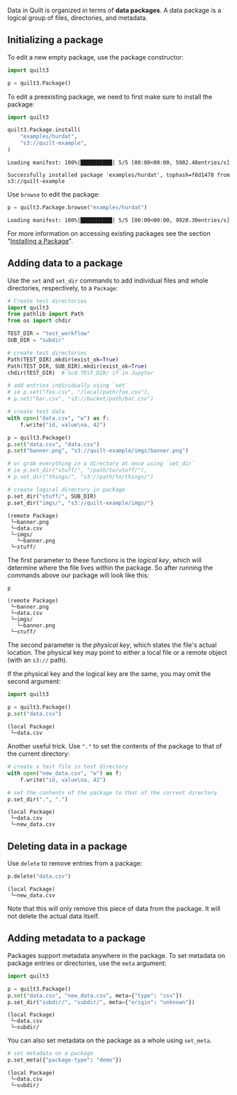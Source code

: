<!-- markdownlint-disable -->
Data in Quilt is organized in terms of **data packages**. A data package is a logical group of files, directories, and metadata.

## Initializing a package

To edit a new empty package, use the package constructor:


```python
import quilt3

p = quilt3.Package()
```

To edit a preexisting package, we need to first make sure to install the package:


```python
import quilt3

quilt3.Package.install(
    "examples/hurdat",
    "s3://quilt-example",
)
```

    Loading manifest: 100%|██████████| 5/5 [00:00<00:00, 5902.48entries/s]

    Successfully installed package 'examples/hurdat', tophash=f8d1478 from s3://quilt-example


    


Use `browse` to edit the package:
<!--pytest-codeblocks:cont-->


```python
p = quilt3.Package.browse("examples/hurdat")
```

    Loading manifest: 100%|██████████| 5/5 [00:00<00:00, 9920.30entries/s]


For more information on accessing existing packages see the section "[Installing a Package](installing-a-package.md)".

## Adding data to a package

Use the `set` and `set_dir` commands to add individual files and whole directories, respectively, to a `Package`:



```python
# Create test directories
import quilt3
from pathlib import Path
from os import chdir

TEST_DIR = "test_workflow"
SUB_DIR = "subdir"

# create test directories
Path(TEST_DIR).mkdir(exist_ok=True)
Path(TEST_DIR, SUB_DIR).mkdir(exist_ok=True)
chdir(TEST_DIR)  # %cd TEST_DIR/ if in Jupyter

# add entries individually using `set`
# ie p.set("foo.csv", "/local/path/foo.csv"),
# p.set("bar.csv", "s3://bucket/path/bar.csv")

# create test data
with open("data.csv", "w") as f:
    f.write("id, value\na, 42")

p = quilt3.Package()
p.set("data.csv", "data.csv")
p.set("banner.png", "s3://quilt-example/imgs/banner.png")

# or grab everything in a directory at once using `set_dir`
# ie p.set_dir("stuff/", "/path/to/stuff/"),
# p.set_dir("things/", "s3://path/to/things/")

# create logical directory in package
p.set_dir("stuff/", SUB_DIR)
p.set_dir("imgs/", "s3://quilt-example/imgs/")
```




    (remote Package)
     └─banner.png
     └─data.csv
     └─imgs/
       └─banner.png
     └─stuff/



The first parameter to these functions is the *logical key*, which will determine where the file lives within the package. So after running the commands above our package will look like this:
<!--pytest-codeblocks:cont-->


```python
p
```




    (remote Package)
     └─banner.png
     └─data.csv
     └─imgs/
       └─banner.png
     └─stuff/



The second parameter is the *physical key*, which states the file's actual location. The physical key may point to either a local file or a remote object (with an `s3://` path).

If the physical key and the logical key are the same, you may omit the second argument:


```python
import quilt3

p = quilt3.Package()
p.set("data.csv")
```




    (local Package)
     └─data.csv



Another useful trick. Use `"."` to set the contents of the package to that of the current directory:
<!--pytest-codeblocks:cont-->


```python
# create a test file in test directory
with open("new_data.csv", "w") as f:
    f.write("id, value\na, 42")

# set the contents of the package to that of the current directory
p.set_dir(".", ".")
```




    (local Package)
     └─data.csv
     └─new_data.csv



## Deleting data in a package

Use `delete` to remove entries from a package:
<!--pytest-codeblocks:cont-->


```python
p.delete("data.csv")
```




    (local Package)
     └─new_data.csv



Note that this will only remove this piece of data from the package. It will not delete the actual data itself.

## Adding metadata to a package

Packages support metadata anywhere in the package. To set metadata on package entries or directories, use the `meta` argument:


```python
import quilt3

p = quilt3.Package()
p.set("data.csv", "new_data.csv", meta={"type": "csv"})
p.set_dir("subdir/", "subdir/", meta={"origin": "unknown"})
```




    (local Package)
     └─data.csv
     └─subdir/



You can also set metadata on the package as a whole using `set_meta`.
<!--pytest-codeblocks:cont-->


```python
# set metadata on a package
p.set_meta({"package-type": "demo"})
```




    (local Package)
     └─data.csv
     └─subdir/


